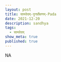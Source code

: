 ```yaml
---
layout: post
title: सामवेदम्-पुनर्प्रोक्षणम्-Pada
date: 2021-12-20
description: sandhya
tags:
  - सामवेदम्
show_meta: true
published: true
---
```



NA
